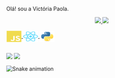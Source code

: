Olá! sou a Victória Paola. 
<div align="center">
  <a href="https://github.com/paolachagas">
   <img height="180em" src="https://github-readme-stats.vercel.app/api?username=paolachagas&show_icons=true&theme=dracula&include_all_commits=true&count_private=true"/>
  <img height="180em" src="https://github-readme-stats.vercel.app/api/top-langs/?username=paolachagas&layout=compact&langs_count=7&theme=dracula"/>
  
  
</div>
<div style="display: inline_block"><br>
  <img align="center" alt="Rafa-Js" height="30" width="40" src="https://raw.githubusercontent.com/devicons/devicon/master/icons/javascript/javascript-plain.svg">
 
  <img align="center" alt="Rafa-React" height="30" width="40" src="https://raw.githubusercontent.com/devicons/devicon/master/icons/react/react-original.svg">
  <img align="center" alt="Rafa-Python" height="30" width="40" src="https://raw.githubusercontent.com/devicons/devicon/master/icons/python/python-original.svg">
  
 
   ##
   
 <div>
   <a href="https://instagram.com/paolachagass" target="_blank"><img src="https://img.shields.io/badge/-Instagram-%23E4405F?style=for-the-badge&logo=instagram&logoColor=white" target="_blank"></a>
   <a href="https://open.spotify.com/user/vict.paola"target="_blank"><img src="https://img.shields.io/badge/Spotify-1ED760?&style=for-the-badge&logo=spotify&logoColor=white"target="_blank"></a>
   
    
  ![Snake animation](https://github.com/paolachagas/rafaballerini/blob/output/github-contribution-grid-snake.svg)
 
</div>

   
